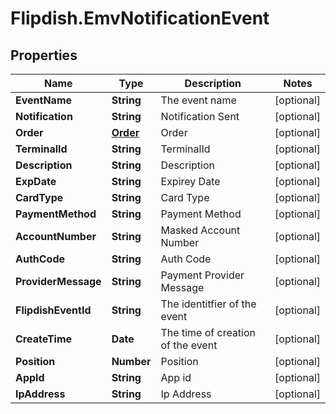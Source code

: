 # Flipdish.EmvNotificationEvent

## Properties
Name | Type | Description | Notes
------------ | ------------- | ------------- | -------------
**EventName** | **String** | The event name | [optional] 
**Notification** | **String** | Notification Sent | [optional] 
**Order** | [**Order**](Order.md) | Order | [optional] 
**TerminalId** | **String** | TerminalId | [optional] 
**Description** | **String** | Description | [optional] 
**ExpDate** | **String** | Expirey Date | [optional] 
**CardType** | **String** | Card Type | [optional] 
**PaymentMethod** | **String** | Payment Method | [optional] 
**AccountNumber** | **String** | Masked Account Number | [optional] 
**AuthCode** | **String** | Auth Code | [optional] 
**ProviderMessage** | **String** | Payment Provider Message | [optional] 
**FlipdishEventId** | **String** | The identitfier of the event | [optional] 
**CreateTime** | **Date** | The time of creation of the event | [optional] 
**Position** | **Number** | Position | [optional] 
**AppId** | **String** | App id | [optional] 
**IpAddress** | **String** | Ip Address | [optional] 


